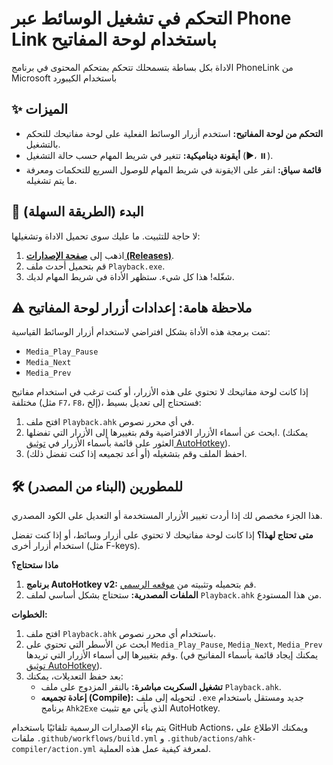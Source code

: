 # التحكم في تشغيل الوسائط عبر Phone Link باستخدام لوحة المفاتيح

الاداة بكل بساطة بتسمحلك تتحكم بمتحكم المحتوى في برنامج PhoneLink من Microsoft باستخدام الكيبورد

## ✨ الميزات

- **التحكم من لوحة المفاتيح:** استخدم أزرار الوسائط الفعلية على لوحة مفاتيحك للتحكم بالتشغيل.
- **أيقونة ديناميكية:** تتغير في شريط المهام حسب حالة التشغيل (▶️، ⏸️).
- **قائمة سياق:** انقر على الايقونة في شريط المهام للوصول السريع للتحكمات ومعرفة ما يتم تشغيله.

## 🚀 البدء (الطريقة السهلة)

لا حاجة للتثبيت. ما عليك سوى تحميل الاداة وتشغيلها:

1.  اذهب إلى **[صفحة الإصدارات (Releases)](https://github.com/Majhool/PhoneLink-Playback-Buttons/releases/latest)**.
2.  قم بتحميل أحدث ملف `Playback.exe`.
3.  شغّله\! هذا كل شيء. ستظهر الأداة في شريط المهام لديك.

## ⚠️ ملاحظة هامة: إعدادات أزرار لوحة المفاتيح

تمت برمجة هذه الأداة بشكل افتراضي لاستخدام أزرار الوسائط القياسية:

  * `Media_Play_Pause`
  * `Media_Next`
  * `Media_Prev`

إذا كانت لوحة مفاتيحك لا تحتوي على هذه الأزرار، أو كنت ترغب في استخدام مفاتيح مختلفة (مثل `F7`، `F8`، إلخ)، فستحتاج إلى تعديل بسيط:

1.  افتح ملف `Playback.ahk` في أي محرر نصوص.
2.  ابحث عن أسماء الأزرار الافتراضية وقم بتغييرها إلى الأزرار التي تفضلها. (يمكنك العثور على قائمة بأسماء الأزرار في [توثيق AutoHotkey](https://www.autohotkey.com/docs/v2/KeyList.htm)).
3.  احفظ الملف وقم بتشغيله (أو أعد تجميعه إذا كنت تفضل ذلك).

## 🛠️ للمطورين (البناء من المصدر)
هذا الجزء مخصص لك إذا أردت تغيير الأزرار المستخدمة أو التعديل على الكود المصدري.

**متى تحتاج لهذا؟** إذا كانت لوحة مفاتيحك لا تحتوي على أزرار وسائط، أو إذا كنت تفضل استخدام أزرار أخرى (مثل F-keys).

**ماذا ستحتاج؟**

1.  **برنامج AutoHotkey v2:** قم بتحميله وتثبيته من [موقعه الرسمي](https://www.autohotkey.com/).
2.  **الملفات المصدرية:** ستحتاج بشكل أساسي لملف `Playback.ahk` من هذا المستودع.

**الخطوات:**

1.  افتح ملف `Playback.ahk` باستخدام أي محرر نصوص.
2.  ابحث عن الأسطر التي تحتوي على `Media_Play_Pause`, `Media_Next`, `Media_Prev` وقم بتغييرها إلى أسماء الأزرار التي تريدها. (يمكنك إيجاد قائمة بأسماء المفاتيح في [توثيق AutoHotkey](https://www.autohotkey.com/docs/v2/KeyList.htm)).
3.  بعد حفظ التعديلات، يمكنك:
      * **تشغيل السكربت مباشرة:** بالنقر المزدوج على ملف `Playback.ahk`.
      * **إعادة تجميعه (Compile):** لتحويله إلى ملف `.exe` جديد ومستقل باستخدام برنامج `Ahk2Exe` الذي يأتي مع تثبيت AutoHotkey.


يتم بناء الإصدارات الرسمية تلقائيًا باستخدام GitHub Actions، ويمكنك الاطلاع على ملفات `.github/workflows/build.yml` و `.github/actions/ahk-compiler/action.yml` لمعرفة كيفية عمل هذه العملية.
